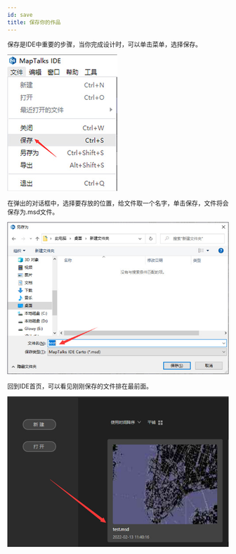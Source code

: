 ```yaml
---
id: save
title: 保存你的作品
---
```

保存是IDE中重要的步骤，当你完成设计时，可以单击菜单，选择保存。

![保存](./assets/save/0.jpg)

在弹出的对话框中，选择要存放的位置，给文件取一个名字，单击保存，文件将会保存为.msd文件。

![保存](./assets/save/1.jpg)

回到IDE首页，可以看见刚刚保存的文件排在最前面。

![保存](./assets/save/2.jpg)